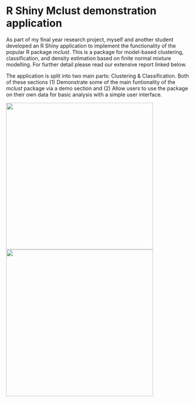 # R Shiny Mclust demonstration application

As part of my final year research project, myself and another student developed an R Shiny application to implement the functionality of the popular R package _mclust_. This is a package for model-based clustering, classification, and density estimation based on finite normal mixture modelling. For further detail please read our extensive report linked below. 

The application is split into two main parts: Clustering & Classification. Both of these sections (1) Demonstrate some of the main funtionality of the _mclust_ package via a demo section and (2) Allow users to use the package on their own data for basic analysis with a simple user interface. 

<img src="https://raw.githubusercontent.com/alanjeffares/elements-of-statistical-learning/master/chapter-2/images/MSE_vs_Dimension_1.png"  width="400"> <img src="https://raw.githubusercontent.com/alanjeffares/elements-of-statistical-learning/master/chapter-2/images/MSE_vs_Dimension_2.png"  width="400">
